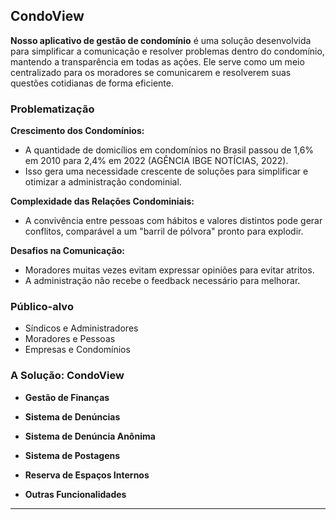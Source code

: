

## CondoView

**Nosso aplicativo de gestão de condomínio** é uma solução desenvolvida para simplificar a comunicação e resolver problemas dentro do condomínio, mantendo a transparência em todas as ações. Ele serve como um meio centralizado para os moradores se comunicarem e resolverem suas questões cotidianas de forma eficiente.

### Problematização

**Crescimento dos Condomínios:**
- A quantidade de domicílios em condomínios no Brasil passou de 1,6% em 2010 para 2,4% em 2022 (AGÊNCIA IBGE NOTÍCIAS, 2022).
- Isso gera uma necessidade crescente de soluções para simplificar e otimizar a administração condominial.

**Complexidade das Relações Condominiais:**
- A convivência entre pessoas com hábitos e valores distintos pode gerar conflitos, comparável a um "barril de pólvora" pronto para explodir.

**Desafios na Comunicação:**
- Moradores muitas vezes evitam expressar opiniões para evitar atritos.
- A administração não recebe o feedback necessário para melhorar.

### Público-alvo

- Síndicos e Administradores
- Moradores e Pessoas
- Empresas e Condomínios

### A Solução: CondoView

- **Gestão de Finanças**

- **Sistema de Denúncias**

- **Sistema de Denúncia Anônima**

- **Sistema de Postagens**
- **Reserva de Espaços Internos**
- **Outras Funcionalidades**

---


